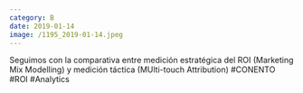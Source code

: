 ```yaml
--- 
category: B 
date: 2019-01-14 
image: /1195_2019-01-14.jpeg 
--- 
```


Seguimos con la comparativa entre medición estratégica del ROI (Marketing Mix Modelling) y medición táctica (MUlti-touch Attribution) #CONENTO #ROI #Analytics
